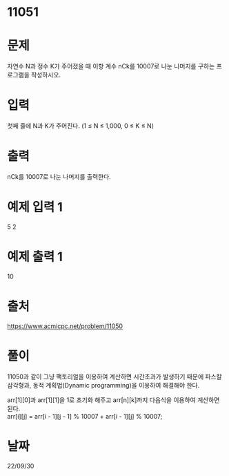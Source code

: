 # 11051

# 문제
자연수 N과 정수 K가 주어졌을 때 이항 계수 
nCk를 10007로 나눈 나머지를 구하는 프로그램을 작성하시오.

# 입력
첫째 줄에 N과 K가 주어진다. (1 ≤ N ≤ 1,000, 0 ≤ K ≤ N)

# 출력
nCk를 10007로 나눈 나머지를 출력한다.

# 예제 입력 1 
5 2

# 예제 출력 1 
10
 
# 출처 
https://www.acmicpc.net/problem/11050

# 풀이
11050과 같이 그냥 팩토리얼을 이용하여 계산하면 시간초과가 발생하기 때문에 파스칼 삼각형과, 동적 계획법(Dynamic programming)을 이용하여 해결해야 한다.  

arr[1][0]과 arr[1][1]을 1로 초기화 해주고
arr[n][k]까지 다음식을 이용하여 계산하면 된다.  
arr[i][j] = arr[i - 1][j - 1] % 10007 + arr[i - 1][j] % 10007;

# 날짜
22/09/30
